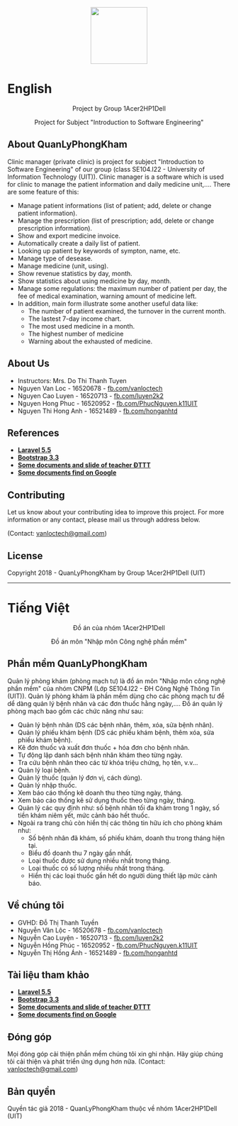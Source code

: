 <p align="center"><img src="https://raw.githubusercontent.com/vanloctech/QuanLyPhongKham/master/public/favicon.ico" width="128" height="128"></p>

<h1>English</h1>

<p align="center">
  Project by Group 1Acer2HP1Dell
</p>
<p align="center">  
Project for Subject "Introduction to Software Engineering"
</p>


## About QuanLyPhongKham

Clinic manager (private clinic) is project for subject "Introduction to Software Engineering" of our group (class SE104.I22 - University of Information Technology (UIT)). Clinic manager is a software which is used for clinic to manage the patient information and daily medicine unit,.... There are some feature of this:
- Manage patient informations (list of patient; add, delete or change patient information).
- Manage the prescription (list of prescription; add, delete or change prescription information).
- Show and export medicine invoice.
- Automatically create a daily list of patient.
- Looking up patient by keywords of sympton, name, etc.
- Manage type of desease.
- Manage medicine (unit, using).
- Show revenue statistics by day, month.
- Show statistics about using medicine by day, month.
- Manage some regulations: the maximum number of patient per day, the fee of medical examination, warning amount of medicine left.
- In addition, main form illustrate some another useful data like:
  + The number of patient examined, the turnover in the current month.
  + The lastest 7-day income chart.
  + The most used medicine in a month.
  + The highest number of medicine
  + Warning about the exhausted of medicine.

## About Us

- Instructors: Mrs. Do Thi Thanh Tuyen
- Nguyen Van Loc - 16520678 - <a href="http://fb.com/vanloctech" target="_blank">fb.com/vanloctech</a>
- Nguyen Cao Luyen - 16520713 - <a href="http://fb.com/luyen2k2" target="_blank">fb.com/luyen2k2</a>
- Nguyen Hong Phuc - 16520952 - <a href="http://fb.com/PhucNguyen.k11UIT" target="_blank">fb.com/PhucNguyen.k11UIT</a>
- Nguyen Thi Hong Anh - 16521489 - <a href="http://fb.com/honganhtd" target="_blank">fb.com/honganhtd</a><br/>

## References

- **[Laravel 5.5](https://laravel.com/docs/5.5)**
- **[Bootstrap 3.3](https://getbootstrap.com/docs/3.3/)**
- **[Some documents and slide of teacher ĐTTT](fb.com/vanloctech)**
- **[Some documents find on Google](https://google.com.vn)**

## Contributing

Let us know about your contributing idea to improve this project. For more information or any contact, please mail us through address below.

(Contact: vanloctech@gmail.com)

## License

Copyright 2018 - QuanLyPhongKham by Group 1Acer2HP1Dell (UIT)
<hr>
<h1>Tiếng Việt</h1>

<p align="center">
  Đồ án của nhóm 1Acer2HP1Dell
</p>
<p align="center">  
Đồ án môn "Nhập môn Công nghệ phần mềm"
</p>


## Phần mềm QuanLyPhongKham

Quản lý phòng khám (phòng mạch tư) là đồ án môn "Nhập môn công nghệ phần mềm" của nhóm CNPM (Lớp SE104.I22 - ĐH Công Nghệ Thông Tin (UIT)). Quản lý phòng khám là phần mềm dùng cho các phòng mạch tư để dể dàng quản lý bệnh nhân và các đơn thuốc hằng ngày,.... Đồ án quản lý phòng mạch bao gồm các chức năng như sau:

- Quản lý bệnh nhân (DS các bệnh nhân, thêm, xóa, sửa bệnh nhân).
- Quản lý phiếu khám bệnh (DS các phiếu khám bệnh, thêm xóa, sửa phiếu khám bệnh).
- Kê đơn thuốc và xuất đơn thuốc + hóa đơn cho bệnh nhân.
- Tự động lập danh sách bệnh nhân khám theo từng ngày.
- Tra cứu bệnh nhân theo các từ khóa triệu chứng, họ tên, v.v...
- Quản lý loại bệnh.
- Quản lý thuốc (quản lý đơn vị, cách dùng).
- Quản lý nhập thuốc.
- Xem báo cáo thống kê doanh thu theo từng ngày, tháng.
- Xem báo cáo thống kê sử dụng thuốc theo từng ngày, tháng.
- Quản lý các quy định như: số bệnh nhân tối đa khám trong 1 ngày, số tiền khám niêm yết, mức cảnh báo hết thuốc.
- Ngoài ra trang chủ còn hiển thị các thông tin hữu ích cho phòng khám như: 
  + Số bệnh nhân đã khám, số phiếu khám, doanh thu trong tháng hiện tại.
  + Biểu đồ doanh thu 7 ngày gần nhất.
  + Loại thuốc được sử dụng nhiều nhất trong tháng.
  + Loại thuốc có số lượng nhiều nhất trong tháng.
  + Hiển thị các loại thuốc gần hết do người dùng thiết lập mức cảnh báo.

## Về chúng tôi

- GVHD: Đỗ Thị Thanh Tuyền
- Nguyễn Văn Lộc - 16520678 - <a href="http://fb.com/vanloctech" target="_blank">fb.com/vanloctech</a>
- Nguyễn Cao Luyện - 16520713 - <a href="http://fb.com/luyen2k2" target="_blank">fb.com/luyen2k2</a>
- Nguyễn Hồng Phúc - 16520952 - <a href="http://fb.com/PhucNguyen.k11UIT" target="_blank">fb.com/PhucNguyen.k11UIT</a>
- Nguyễn Thị Hồng Ánh - 16521489 - <a href="http://fb.com/honganhtd" target="_blank">fb.com/honganhtd</a><br/>

## Tài liệu tham khảo

- **[Laravel 5.5](https://laravel.com/docs/5.5)**
- **[Bootstrap 3.3](https://getbootstrap.com/docs/3.3/)**
- **[Some documents and slide of teacher ĐTTT](fb.com/vanloctech)**
- **[Some documents find on Google](https://google.com.vn)**

## Đóng góp

Mọi đóng góp cải thiện phần mềm chúng tôi xin ghi nhận. Hãy giúp chúng tôi cải thiện và phát triển ứng dụng hơn nữa.
(Contact: vanloctech@gmail.com)

## Bản quyền

Quyền tác giả 2018 - QuanLyPhongKham thuộc về nhóm 1Acer2HP1Dell (UIT)
